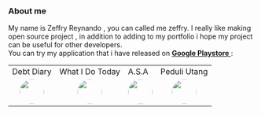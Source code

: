 ### About me

My name is Zeffry Reynando , you can called me zeffry. I really like making open source project , in addition to adding to my portfolio i hope my project can be useful for other developers.
<br>
You can try my application that i have released on <a href="https://play.google.com/store/search?q=pub%3A%20Zeffry%20Reynando&c=apps"> <b>Google Playstore</b> </a> :
<br>

<table>
<tr>
  <td>Debt Diary</td>
  <td>What I Do Today</td>
  <td>A.S.A</td>
  <td>Peduli Utang</td>
</tr>
  <tr align="center">
    <td>
     <a href="https://play.google.com/store/apps/details?id=id.zeffry.debt_diary"><img src="http://www.zimprov.id/github/readme/debt_diary.png" height="50" width="50" style="border-radius:50%"></a>
    </td>
    <td>
     <a href="https://play.google.com/store/apps/details?id=id.zeffry.voice_task_app"><img src="http://www.zimprov.id/github/readme/widt.png" height="50" width="50" style="border-radius:50%"></a>
    </td>
    <td>
     <a href="https://play.google.com/store/apps/details?id=id.zeffry.atur_semua_aktifitas"><img src="http://www.zimprov.id/github/readme/asa.png" height="50" width="50" style="border-radius:50%"></a>
    </td>
    <td>
     <a href="https://play.google.com/store/apps/details?id=reynando.zeffry.peduli_utang"><img src="http://www.zimprov.id/github/readme/peduli_utang.png" height="50" width="50" style="border-radius:50%"></a>
    </td>
  </tr>
</table>
